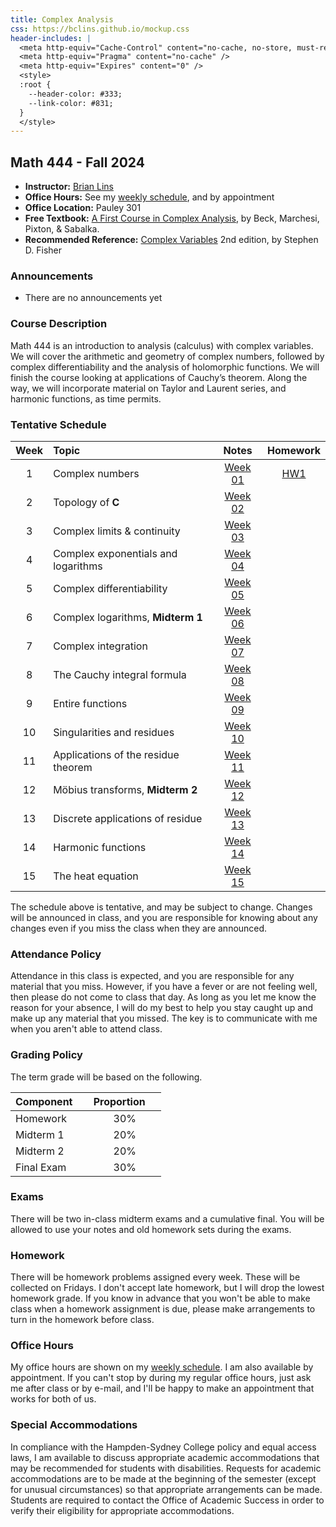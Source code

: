 ```yaml
---
title: Complex Analysis
css: https://bclins.github.io/mockup.css
header-includes: |
  <meta http-equiv="Cache-Control" content="no-cache, no-store, must-revalidate" />
  <meta http-equiv="Pragma" content="no-cache" />
  <meta http-equiv="Expires" content="0" />
  <style>
  :root {
    --header-color:	#333; 
    --link-color: #831;
  }
  </style>
---
```


## Math 444 - Fall 2024

* **Instructor:** [Brian Lins](https://bclins.github.io) 
* **Office Hours:** See my [weekly schedule](https://bclins.github.io/index.html#weekly-schedule), and by appointment
* **Office Location:** Pauley 301
* **Free Textbook:** [A First Course in Complex Analysis](https://matthbeck.github.io/complex.html), by Beck, Marchesi, Pixton, & Sabalka.
* **Recommended Reference:** [Complex Variables](https://www.amazon.com/Complex-Variables-Second-Dover-Mathematics/dp/0486406792) 2nd edition, by Stephen D. Fisher


### Announcements

* There are no announcements yet

### Course Description 

Math 444 is an introduction to analysis (calculus) with complex variables. We will cover the arithmetic and geometry of complex numbers, followed by complex differentiability and the analysis of holomorphic functions. We will finish the course looking at applications of Cauchy’s theorem. Along the way, we will incorporate material on Taylor and Laurent series, and harmonic functions, as time permits.


### Tentative Schedule

Week | Topic                      | Notes | Homework
:---:|:---------------------------|:-----:|:--------:
1  | Complex numbers                                | [Week 01](notes.html#week-1-notes)  | [HW1](HW1.pdf)
2  | Topology of **C**                              | [Week 02](notes.html#week-2-notes)  |
3  | Complex limits & continuity                    | [Week 03](notes.html#week-3-notes)  |
4  | Complex exponentials and logarithms            | [Week 04](notes.html#week-4-notes)  |
5  | Complex differentiability                      | [Week 05](notes.html#week-5-notes)  |
6  | Complex logarithms, **Midterm 1**              | [Week 06](notes.html#week-6-notes)  |
7  | Complex integration                            | [Week 07](notes.html#week-7-notes)  |
8  | The Cauchy integral formula                    | [Week 08](notes.html#week-8-notes)  |
9  | Entire functions                               | [Week 09](notes.html#week-9-notes)  |
10 | Singularities and residues                     | [Week 10](notes.html#week-10-notes) |
11 | Applications of the residue theorem            | [Week 11](notes.html#week-11-notes) |
12 | Möbius transforms, **Midterm 2**               | [Week 12](notes.html#week-12-notes) |
13 | Discrete applications of residue               | [Week 13](notes.html#week-13-notes) |
14 | Harmonic functions                             | [Week 14](notes.html#week-14-notes) |
15 | The heat equation                              | [Week 15](notes.html#week-15-notes) |

The schedule above is tentative, and may be subject to change. Changes will be announced in class, and you are responsible for knowing about any changes even if you miss the class when they are announced. 

### Attendance Policy

Attendance in this class is expected, and you are responsible for any material that you miss.  However, if you have a fever or are not feeling well, then please do not come to class that day.  As long as you let me know the reason for your absence, I will do my best to help you stay caught up and make up any material that you missed.  The key is to communicate with me when you aren't able to attend class.  


### Grading Policy

The term grade will be based on the following.

| Component &nbsp; &nbsp;  | Proportion  &nbsp; &nbsp;|
| :--- | :---: |
| Homework  | 30% |
| Midterm 1 | 20% | 
| Midterm 2 | 20% | 
| Final Exam | 30% |  

### Exams

There will be two in-class midterm exams and a cumulative final. You will be allowed to use your notes and old homework sets during the exams.  

### Homework

There will be homework problems assigned every week. These will be collected on Fridays. I don't accept late homework, but I will drop the lowest homework grade.  If you know in advance that you won't be able to make class when a homework assignment is due, please make arrangements to turn in the homework before class.  

### Office Hours

My office hours are shown on my [weekly schedule](https://bclins.github.io/index.html#weekly-schedule).  I am also available by appointment. If you can't stop by during my regular office hours, just ask me after class or by e-mail, and I'll be happy to make an appointment that works for both of us.  

### Special Accommodations

In compliance with the Hampden-Sydney College policy and equal access laws, I am available to discuss appropriate academic accommodations that may be recommended for students with disabilities. Requests for academic accommodations are to be made at the beginning of the semester (except for unusual circumstances) so that appropriate arrangements can be made. Students are required to contact the Office of Academic Success in order to verify their eligibility for appropriate accommodations. 



<br>
<br>
<br>
<br>
<br>
<br>
<br>
<br>
